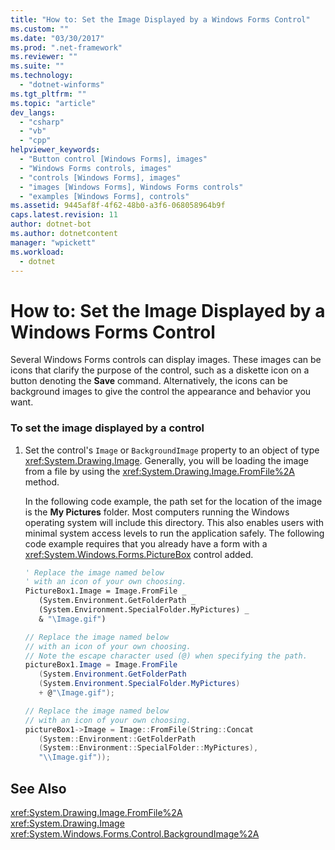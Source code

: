 ```yaml
---
title: "How to: Set the Image Displayed by a Windows Forms Control"
ms.custom: ""
ms.date: "03/30/2017"
ms.prod: ".net-framework"
ms.reviewer: ""
ms.suite: ""
ms.technology: 
  - "dotnet-winforms"
ms.tgt_pltfrm: ""
ms.topic: "article"
dev_langs: 
  - "csharp"
  - "vb"
  - "cpp"
helpviewer_keywords: 
  - "Button control [Windows Forms], images"
  - "Windows Forms controls, images"
  - "controls [Windows Forms], images"
  - "images [Windows Forms], Windows Forms controls"
  - "examples [Windows Forms], controls"
ms.assetid: 9445af8f-4f62-48b0-a3f6-068058964b9f
caps.latest.revision: 11
author: dotnet-bot
ms.author: dotnetcontent
manager: "wpickett"
ms.workload: 
  - dotnet
---
```

# How to: Set the Image Displayed by a Windows Forms Control
Several Windows Forms controls can display images. These images can be icons that clarify the purpose of the control, such as a diskette icon on a button denoting the **Save** command. Alternatively, the icons can be background images to give the control the appearance and behavior you want.  
  
### To set the image displayed by a control  
  
1.  Set the control's `Image` or `BackgroundImage` property to an object of type <xref:System.Drawing.Image>. Generally, you will be loading the image from a file by using the <xref:System.Drawing.Image.FromFile%2A> method.  
  
     In the following code example, the path set for the location of the image is the **My Pictures** folder. Most computers running the Windows operating system will include this directory. This also enables users with minimal system access levels to run the application safely. The following code example requires that you already have a form with a <xref:System.Windows.Forms.PictureBox> control added.  
  
    ```vb  
    ' Replace the image named below  
    ' with an icon of your own choosing.  
    PictureBox1.Image = Image.FromFile _  
       (System.Environment.GetFolderPath _  
       (System.Environment.SpecialFolder.MyPictures) _  
       & "\Image.gif")  
    ```  
  
    ```csharp  
    // Replace the image named below  
    // with an icon of your own choosing.  
    // Note the escape character used (@) when specifying the path.  
    pictureBox1.Image = Image.FromFile  
       (System.Environment.GetFolderPath  
       (System.Environment.SpecialFolder.MyPictures)  
       + @"\Image.gif");  
    ```  
  
    ```cpp  
    // Replace the image named below  
    // with an icon of your own choosing.  
    pictureBox1->Image = Image::FromFile(String::Concat  
       (System::Environment::GetFolderPath  
       (System::Environment::SpecialFolder::MyPictures),  
       "\\Image.gif"));  
    ```  
  
## See Also  
 <xref:System.Drawing.Image.FromFile%2A>  
 <xref:System.Drawing.Image>  
 <xref:System.Windows.Forms.Control.BackgroundImage%2A>
